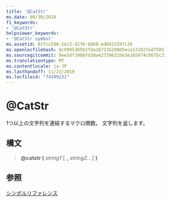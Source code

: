 ```yaml
---
title: '@CatStr'
ms.date: 08/30/2018
f1_keywords:
- '@CatStr'
helpviewer_keywords:
- '@CatStr symbol'
ms.assetid: 01fcc590-1ec2-42f6-b868-ed0433297c26
ms.openlocfilehash: 8c9995365b2fda16721b28805ece13102fed7505
ms.sourcegitcommit: 9ee5df398bfd30a42739632de3e165874cb675c3
ms.translationtype: MT
ms.contentlocale: ja-JP
ms.lasthandoff: 11/22/2019
ms.locfileid: "74399231"
---
```

# <a name="catstr"></a>\@CatStr

1つ以上の文字列を連結するマクロ関数。 文字列を返します。

## <a name="syntax"></a>構文

> **\@catstr (** *string1* ⟦ __,__ *string2*...⟧ **)**

## <a name="see-also"></a>参照

[シンボルリファレンス](symbols-reference.md)
